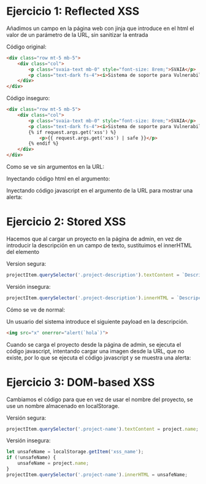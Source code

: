 # Ejercicio 1: Reflected XSS

Añadimos un campo en la página web con jinja que introduce en el html el valor de un parámetro de la URL, sin sanitizar la entrada

Código original:
```html
<div class="row mt-5 mb-5">
    <div class="col">
        <p class="svaia-text mb-0" style="font-size: 8rem;">SVAIA</p>
        <p class="text-dark fs-4"><i>Sistema de soporte para Vulnerabilidades y Amenazas basado en Inteligencia Artificial</i></p>
    </div>
</div>
```

Código inseguro:
```html
<div class="row mt-5 mb-5">
    <div class="col">
        <p class="svaia-text mb-0" style="font-size: 8rem;">SVAIA</p>
        <p class="text-dark fs-4"><i>Sistema de soporte para Vulnerabilidades y Amenazas basado en Inteligencia Artificial</i></p>
        {% if request.args.get('xss') %}
            <p>{{ request.args.get('xss') | safe }}</p>
        {% endif %}
    </div>
</div>
```

Como se ve sin argumentos en la URL:
[](ej01_normal.png)

Inyectando código html en el argumento:
[](ej01_inyeccion_html.png)

Inyectando código javascript en el argumento de la URL para mostrar una alerta:
[](ej01_alerta.png)

# Ejercicio 2: Stored XSS

Hacemos que al cargar un proyecto en la página de admin, en vez de introducir la descripción en un campo de texto, sustituimos el innerHTML del elemento

Version segura:
```js
projectItem.querySelector('.project-description').textContent = `Descripción: ${project.description}`;
```

Versión insegura:
```js
projectItem.querySelector('.project-description').innerHTML = `Descripción: ${project.description}`;
```

Cómo se ve de normal:
[](ej02_normal.png)

Un usuario del sistema introduce el siguiente payload en la descripción.

```html
<img src="x" onerror="alert(`hola`)">
```

Cuando se carga el proyecto desde la página de admin, se ejecuta el código javascript, intentando cargar una imagen desde la URL, que no existe, por lo que se ejecuta el código javascript y se muestra una alerta:
[](ej02_alerta.png)

# Ejercicio 3: DOM-based XSS

Cambiamos el código para que en vez de usar el nombre del proyecto, se use un nombre almacenado en localStorage.

Versión segura:
```js
projectItem.querySelector('.project-name').textContent = project.name;
```

Versión insegura:
```js
let unsafeName = localStorage.getItem('xss_name');
if (!unsafeName) {
    unsafeName = project.name;
}
projectItem.querySelector('.project-name').innerHTML = unsafeName;
```




